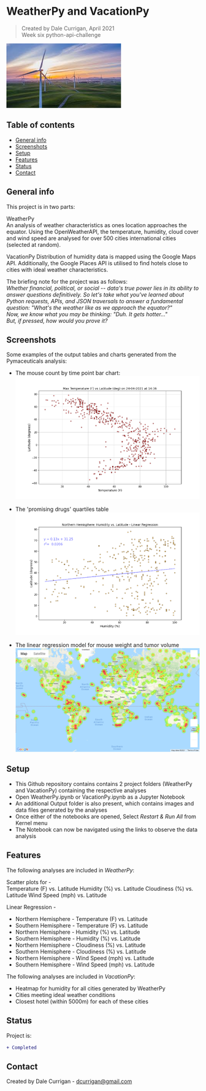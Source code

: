 # WeatherPy and VacationPy
> Created by Dale Currigan, April 2021  
> Week six python-api-challenge

![weather](weather.jfif)

## Table of contents
* [General info](#general-info)
* [Screenshots](#Screenshots)
* [Setup](#setup)
* [Features](#features)
* [Status](#status)
* [Contact](#contact)

## General info
This project is in two parts:  
  
WeatherPy  
An analysis of weather characteristics as ones location approaches the equator. Using the OpenWeatherAPI, the temperature, humidity, cloud cover and wind speed are analysed for over 500 cities international cities (selected at random).

VacationPy
Distribution of humidity data is mapped using the Google Maps API. Additionally, the Google Places API is utilised to find hotels close to cities with ideal weather characteristics.

The briefing note for the project was as follows:  
*Whether financial, political, or social -- data's true power lies in its ability to answer questions definitively. So let's take what you've learned about Python requests, APIs, and JSON traversals to answer a fundamental question: "What's the weather like as we approach the equator?"  
Now, we know what you may be thinking: "Duh. It gets hotter..."  
But, if pressed, how would you prove it?*  


## Screenshots
Some examples of the output tables and charts generated from the Pymaceuticals analysis:  
  
* The mouse count by time point bar chart:    
![weather](Output/temp_scatter.PNG)  

* The 'promising drugs' quartiles table  
![weather](Output/humidity_northern_reg.PNG)  

* The linear regression model for mouse weight and tumor volume  
![weather](Output/map.PNG)

## Setup
* This Github repository contains contains 2 project folders (WeatherPy and VacationPy) containing the respective analyses 
* Open WeatherPy.ipynb or VacationPy.ipynb as a Jupyter Notebook
* An additional Output folder is also present, which contains images and data files generated by the analyses
* Once either of the notebooks are opened, Select *Restart & Run All* from Kernel menu 
* The Notebook can now be navigated using the links to observe the data analysis

## Features
The following analyses are included in *WeatherPy*:  

Scatter plots for -  
Temperature (F) vs. Latitude
Humidity (%) vs. Latitude
Cloudiness (%) vs. Latitude
Wind Speed (mph) vs. Latitude

Linear Regression -  
* Northern Hemisphere - Temperature (F) vs. Latitude
* Southern Hemisphere - Temperature (F) vs. Latitude
* Northern Hemisphere - Humidity (%) vs. Latitude
* Southern Hemisphere - Humidity (%) vs. Latitude
* Northern Hemisphere - Cloudiness (%) vs. Latitude
* Southern Hemisphere - Cloudiness (%) vs. Latitude
* Northern Hemisphere - Wind Speed (mph) vs. Latitude
* Southern Hemisphere - Wind Speed (mph) vs. Latitude

The following analyses are included in *VacationPy*:  
* Heatmap for humidity for all cities generated by WeatherPy
* Cities meeting ideal weather conditions
* Closest hotel (within 5000m) for each of these cities

## Status
Project is: 
````diff 
+ Completed
````

## Contact
Created by Dale Currigan - <dcurrigan@gmail.com>

